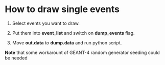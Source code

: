 How to draw single events
=========================

 1. Select events you want to draw.
 
 2. Put them into **event_list** and switch on 
  **dump_events** flag.

 3. Move **out.data** to **dump.data** and run
   python script.


**Note** that some workarount of GEANT-4 random generator 
seeding could be needed
